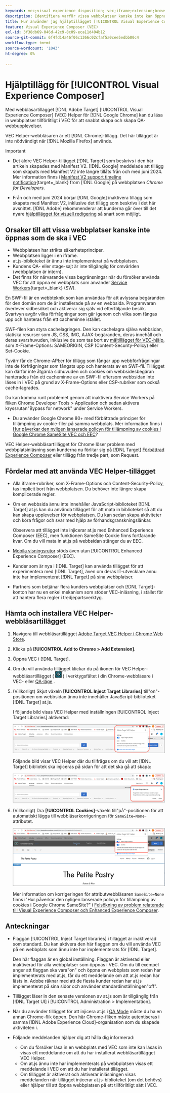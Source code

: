 ```yaml
---
keywords: vec;visual experience disposition; vec;iframe;extension;browser
description: Identifiera varför vissa webbplatser kanske inte kan öppnas på ett tillförlitligt sätt i [!UICONTROL Visual Experience Composer] (VEC). Med webbläsartillägget VEC Helper kan du läsa in webbplatser tillförlitligt i VEC.
title: Hur använder jag hjälptillägget [!UICONTROL Visual Experience Composer] (VEC)?
feature: Visual Experience Composer (VEC)
exl-id: 3f38db69-046d-42c9-8c09-eca11d404b12
source-git-commit: 6f4fd14a46f06c1366c02cfaf5a0cee5edbb00c4
workflow-type: tm+mt
source-wordcount: '1043'
ht-degree: 0%

---
```


# Hjälptillägg för [!UICONTROL Visual Experience Composer]

Med webbläsartillägget [!DNL Adobe Target] [!UICONTROL Visual Experience Composer] (VEC) Helper för [!DNL Google Chrome] kan du läsa in webbplatser tillförlitligt i VEC för att snabbt skapa och skapa QA-webbupplevelser.

VEC Helper-webbläsaren är ett [!DNL Chrome]-tillägg. Det här tillägget är inte nödvändigt när [!DNL Mozilla Firefox] används.

>[!IMPORTANT]
>
>* Det äldre VEC Helper-tillägget [!DNL Target] som beskrivs i den här artikeln skapades med Manifest V2. [!DNL Google] meddelade att tillägg som skapats med Manifest V2 inte längre tillåts från och med juni 2024. Mer information finns i [Manifest V2 support timeline notification](https://developer.chrome.com/docs/extensions/develop/migrate/mv2-deprecation-timeline){target=_blank} from [!DNL Google] på webbplatsen *Chrome for Developers*.
>
>* Från och med juni 2024 börjar [!DNL Google] inaktivera tillägg som skapats med Manifest V2, inklusive det tillägg som beskrivs i det här avsnittet. [!DNL Adobe] rekommenderar att kunderna går över till det nyare [hjälptillägget för visuell redigering](/help/main/c-experiences/c-visual-experience-composer/r-troubleshoot-composer/visual-editing-helper-extension.md) så snart som möjligt.

## Orsaker till att vissa webbplatser kanske inte öppnas som de ska i VEC

* Webbplatsen har strikta säkerhetsprinciper.
* Webbplatsen ligger i en iframe.
* at.js-biblioteket är ännu inte implementerat på webbplatsen.
* Kundens QA- eller stage-sajt är inte tillgänglig för omvärlden (webbplatsen är intern).
* Det finns för närvarande vissa begränsningar när du försöker använda VEC för att öppna en webbplats som använder [Service Workers](https://developer.mozilla.org/en-US/docs/Web/API/Service_Worker_API){target=_blank} (SW).

En SWF-fil är en webbteknik som kan användas för att avlyssna begäranden för den domän som de är installerade på av en webbsida. Programvaran överlever sidbesöket och aktiverar sig själv vid efterföljande besök. Svartvyn avgör vilka förfrågningar som går igenom och vilka som fångas upp och hanteras från ett cacheminne istället.

SWF-filen kan styra cachelagringen. Den kan cachelagra själva webbsidan, statiska resurser som JS, CSS, IMG, AJAX-begäranden, deras innehåll och deras svarshuvuden, inklusive de som tas bort av [måltillägget för VEC-hjälp](/help/main/c-experiences/c-visual-experience-composer/r-troubleshoot-composer/vec-helper-browser-extension.md), som X-Frame-Options: SAMEORIGIN, CSP (Content-Security-Policy) eller Set-Cookie.

Tyvärr får de Chrome-API:er för tillägg som fångar upp webbförfrågningar inte de förfrågningar som fångats upp och hanterats av en SWF-fil. Tillägget kan därför inte åtgärda sidhuvuden och cookies om webbsidesbegäran hanterades från ett cacheminne av en SWF-fil eftersom webbsidan inte läses in i VEC på grund av X-Frame-Options eller CSP-rubriker som också cache-lagrades.

Du kan komma runt problemet genom att inaktivera Service Workers på fliken Chrome Developer Tools > Application och sedan aktivera kryssrutan&quot;Bypass for network&quot; under Service Workers.

* Du använder Google Chrome 80+ med förbättrade principer för tillämpning av cookie-filer på samma webbplats. Mer information finns i [Hur påverkar den nyligen lanserade policyn för tillämpning av cookies i Google Chrome SameSite VEC och EEC](/help/main/c-experiences/c-visual-experience-composer/r-troubleshoot-composer/issues-related-to-the-visual-experience-composer-vec-and-enhanced-experience-composer-eec.md#samesite)?

VEC Helper-webbläsartillägget för Chrome löser problem med webbplatsinläsning som kunderna nu förlitar sig på [!DNL Target] [Förbättrad Experience Composer](/help/main/administrating-target/visual-experience-composer-set-up.md#eec) eller tillägg från tredje part, som Request.

## Fördelar med att använda VEC Helper-tillägget

* Alla iframe-rubriker, som X-Frame-Options och Content-Security-Policy, tas implicit bort från webbplatsen. Du behöver inte längre skapa komplicerade regler.
* Om en webbsida ännu inte innehåller JavaScript-biblioteket [!DNL Target] at.js kan du använda tillägget för att mata in biblioteket så att du kan skapa upplevelser för webbplatsen. Du kan sedan skapa aktiviteter och köra frågor och svar med hjälp av förhandsgranskningslänkar.

  Observera att tillägget inte injicerar at.js med Enhanced Experience Composer (EEC), men funktionen SameSite Cookie finns fortfarande kvar. Om du vill mata in at.js på webbsidan stänger du av EEC.

* [Mobila visningsrutor](/help/main/c-experiences/c-visual-experience-composer/mobile-viewports.md) stöds även utan [!UICONTROL Enhanced Experience Composer] (EEC).
* Kunder som är nya i [!DNL Target] kan använda tillägget för att experimentera med [!DNL Target], även om deras IT-utvecklare ännu inte har implementerat [!DNL Target] på sina webbplatser.
* Partners som betjänar flera kunders webbplatser och [!DNL Target]-konton har nu en enkel mekanism som stöder VEC-inläsning, i stället för att hantera flera regler i tredjepartsverktyg.

## Hämta och installera VEC Helper-webbläsartillägget

1. Navigera till webbläsartillägget [Adobe Target VEC Helper i Chrome Web Store](https://chromewebstore.google.com/detail/adobe-experience-cloud-vi/kgmjjkfjacffaebgpkpcllakjifppnca).
1. Klicka på **[!UICONTROL Add to Chrome > Add Extension]**.
1. Öppna VEC i [!DNL Target].
1. Om du vill använda tillägget klickar du på ikonen för VEC Helper-webbläsartillägget ( ![VEC Helper-ikonen &#x200B;](/help/main/c-experiences/c-visual-experience-composer/r-troubleshoot-composer/assets/vec-help-extension.png) ) i verktygsfältet i din Chrome-webbläsare i VEC- eller [QA-läge](/help/main/c-activities/c-activity-qa/activity-qa.md) .
1. (Villkorligt) Skjut växeln **[!UICONTROL Inject Target Libraries]** till&quot;on&quot;-positionen om webbsidan ännu inte innehåller JavaScript-biblioteket [!DNL Target] at.js.

   I följande bild visas VEC Helper med inställningen [!UICONTROL Inject Target Libraries] aktiverad:

   ![VEC-hjälp 1](/help/main/c-experiences/c-visual-experience-composer/r-troubleshoot-composer/assets/vec-help-extension-1.png)

   Följande bild visar VEC Helper där du tillfrågas om du vill att [!DNL Target] bibliotek ska injiceras på sidan för att det ska gå att skapa:

   ![VEC-hjälp 2](/help/main/c-experiences/c-visual-experience-composer/r-troubleshoot-composer/assets/vec-helper.png)

1. (Villkorligt) Dra **[!UICONTROL Cookies]**-växeln till&quot;på&quot;-positionen för att automatiskt lägga till webbläsarkorrigeringen för `SameSite=None`-attributet.

   ![Växla cookies i VEC-hjälplägget](/help/main/c-experiences/c-visual-experience-composer/r-troubleshoot-composer/assets/cookies-vec-helper.png)

   Mer information om korrigeringen för attributwebbläsaren `SameSite=None` finns i&quot;Hur påverkar den nyligen lanserade policyn för tillämpning av cookies i Google Chrome SameSite?&quot; i [Felsökning av problem relaterade till Visual Experience Composer och Enhanced Experience Composer](/help/main/c-experiences/c-visual-experience-composer/r-troubleshoot-composer/issues-related-to-the-visual-experience-composer-vec-and-enhanced-experience-composer-eec.md#samesite).

## Anteckningar

* Flaggan [!UICONTROL Inject Target libraries] i tillägget är inaktiverad som standard. Du kan aktivera den här flaggan om du vill använda VEC på en webbplats som ännu inte har implementerats för [!DNL Target].

  Den här flaggan är en global inställning. Flaggan är aktiverad eller inaktiverad för alla webbplatser som öppnas i VEC. Om du till exempel anger att flaggan ska vara&quot;on&quot; och öppna en webbplats som redan har implementerats med at.js, får du ett meddelande om att at.js redan har lästs in. Adobe räknar med att de flesta kunder redan har at.js implementerat på sina sidor och använder standardinställningen&quot;off&quot;.

* Tillägget läser in den senaste versionen av at.js som är tillgänglig från [!DNL Target UI] i [!UICONTROL Administration > Implementation].
* När du använder tillägget för att injicera at.js i [QA Mode](/help/main/c-activities/c-activity-qa/activity-qa.md) måste du ha en annan Chrome-flik öppen. Den här Chrome-fliken måste autentiseras i samma [!DNL Adobe Experience Cloud]-organisation som du skapade aktiviteten i.
* Följande meddelanden hjälper dig att hålla dig informerad:

   * Om du försöker läsa in en webbplats med VEC som inte kan läsas in visas ett meddelande om att du har installerat webbläsartillägget VEC Helper.
   * Om at.js ännu inte har implementerats på webbplatsen visas ett meddelande i VEC om att du har installerat tillägget.
   * Om tillägget är aktiverat och aktiverar inläsningen visas meddelanden när tillägget injicerar at.js-biblioteket (om det behövs) eller hjälper till att öppna webbplatsen på ett tillförlitligt sätt i VEC.
